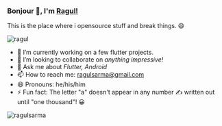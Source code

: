 ### Bonjour 👋, I'm [Ragul!](http://linkedin.com/in/ragul-nathan)


This is the place where i opensource stuff and break things. :smile:

<p align="left"> <img src="https://komarev.com/ghpvc/?username=ragulsarma&label=Profile%20views&color=0e75b6&style=flat" alt="ragul" /> </p>

- 🔭 I’m currently working on a few flutter projects.
- 👯 I’m looking to collaborate on *anything impressive!*
- 💬 Ask me about *Flutter, Android*
- 📫 How to reach me: ragulsarma@gmail.com
- 😄 Pronouns: he/his/him
- ⚡ Fun fact: The letter "a" doesn't appear in any number :writing_hand: written out until "one thousand"! :grinning:

<!-- <p><img align="left" src="https://github-readme-stats.vercel.app/api/top-langs?username=ragulsarma&show_icons=true&locale=en&layout=compact" alt="ragulsarma" /></p>

<p>&nbsp;<img align="center" src="https://github-readme-stats.vercel.app/api?username=ragulsarma&show_icons=true&locale=en" alt="ragulsarma" /></p> -->

<p><img align="center" src="https://github-readme-streak-stats.herokuapp.com/?user=ragulsarma&" alt="ragulsarma" /></p>
